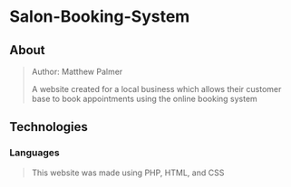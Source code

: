 # Salon-Booking-System

## About
>Author: Matthew Palmer  
>
>A website created for a local business which allows their customer base to book appointments using the online booking system
    
## Technologies
### Languages
>This website was made using PHP, HTML, and CSS


